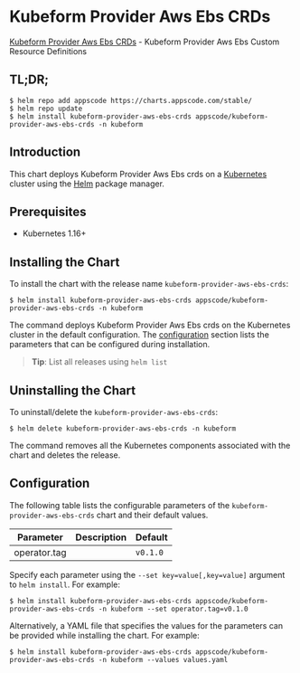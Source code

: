 # Kubeform Provider Aws Ebs CRDs

[Kubeform Provider Aws Ebs CRDs](https://github.com/kubeform) - Kubeform Provider Aws Ebs Custom Resource Definitions

## TL;DR;

```console
$ helm repo add appscode https://charts.appscode.com/stable/
$ helm repo update
$ helm install kubeform-provider-aws-ebs-crds appscode/kubeform-provider-aws-ebs-crds -n kubeform
```

## Introduction

This chart deploys Kubeform Provider Aws Ebs crds on a [Kubernetes](http://kubernetes.io) cluster using the [Helm](https://helm.sh) package manager.

## Prerequisites

- Kubernetes 1.16+

## Installing the Chart

To install the chart with the release name `kubeform-provider-aws-ebs-crds`:

```console
$ helm install kubeform-provider-aws-ebs-crds appscode/kubeform-provider-aws-ebs-crds -n kubeform
```

The command deploys Kubeform Provider Aws Ebs crds on the Kubernetes cluster in the default configuration. The [configuration](#configuration) section lists the parameters that can be configured during installation.

> **Tip**: List all releases using `helm list`

## Uninstalling the Chart

To uninstall/delete the `kubeform-provider-aws-ebs-crds`:

```console
$ helm delete kubeform-provider-aws-ebs-crds -n kubeform
```

The command removes all the Kubernetes components associated with the chart and deletes the release.

## Configuration

The following table lists the configurable parameters of the `kubeform-provider-aws-ebs-crds` chart and their default values.

|  Parameter   | Description | Default  |
|--------------|-------------|----------|
| operator.tag |             | `v0.1.0` |


Specify each parameter using the `--set key=value[,key=value]` argument to `helm install`. For example:

```console
$ helm install kubeform-provider-aws-ebs-crds appscode/kubeform-provider-aws-ebs-crds -n kubeform --set operator.tag=v0.1.0
```

Alternatively, a YAML file that specifies the values for the parameters can be provided while
installing the chart. For example:

```console
$ helm install kubeform-provider-aws-ebs-crds appscode/kubeform-provider-aws-ebs-crds -n kubeform --values values.yaml
```
